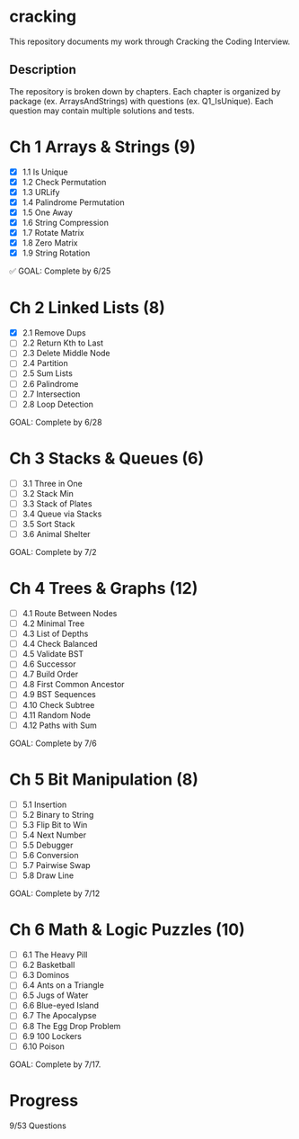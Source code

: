 # cracking
This repository documents my work through Cracking the Coding Interview.

## Description
The repository is broken down by chapters. Each chapter is organized by package (ex. ArraysAndStrings) with questions (ex. Q1_IsUnique).
Each question may contain multiple solutions and tests.

# Ch 1 Arrays & Strings (9)
- [x] 1.1 Is Unique
- [x] 1.2 Check Permutation
- [x] 1.3 URLify
- [x] 1.4 Palindrome Permutation
- [x] 1.5 One Away
- [x] 1.6 String Compression
- [x] 1.7 Rotate Matrix
- [x] 1.8 Zero Matrix
- [x] 1.9 String Rotation

:white_check_mark: GOAL: Complete by 6/25

# Ch 2 Linked Lists (8)
- [x] 2.1 Remove Dups
- [ ] 2.2 Return Kth to Last
- [ ] 2.3 Delete Middle Node
- [ ] 2.4 Partition
- [ ] 2.5 Sum Lists
- [ ] 2.6 Palindrome
- [ ] 2.7 Intersection
- [ ] 2.8 Loop Detection

GOAL: Complete by 6/28

# Ch 3 Stacks & Queues (6)
- [ ] 3.1 Three in One
- [ ] 3.2 Stack Min
- [ ] 3.3 Stack of Plates
- [ ] 3.4 Queue via Stacks
- [ ] 3.5 Sort Stack
- [ ] 3.6 Animal Shelter 

GOAL: Complete by 7/2

# Ch 4 Trees & Graphs (12)
- [ ] 4.1 Route Between Nodes
- [ ] 4.2 Minimal Tree
- [ ] 4.3 List of Depths
- [ ] 4.4 Check Balanced
- [ ] 4.5 Validate BST
- [ ] 4.6 Successor
- [ ] 4.7 Build Order
- [ ] 4.8 First Common Ancestor
- [ ] 4.9 BST Sequences
- [ ] 4.10 Check Subtree
- [ ] 4.11 Random Node
- [ ] 4.12 Paths with Sum

GOAL: Complete by 7/6

# Ch 5 Bit Manipulation (8)
- [ ] 5.1 Insertion
- [ ] 5.2 Binary to String
- [ ] 5.3 Flip Bit to Win
- [ ] 5.4 Next Number
- [ ] 5.5 Debugger
- [ ] 5.6 Conversion
- [ ] 5.7 Pairwise Swap
- [ ] 5.8 Draw Line

GOAL: Complete by 7/12

# Ch 6 Math & Logic Puzzles (10)
- [ ] 6.1 The Heavy Pill
- [ ] 6.2 Basketball
- [ ] 6.3 Dominos
- [ ] 6.4 Ants on a Triangle
- [ ] 6.5 Jugs of Water
- [ ] 6.6 Blue-eyed Island
- [ ] 6.7 The Apocalypse
- [ ] 6.8 The Egg Drop Problem
- [ ] 6.9 100 Lockers
- [ ] 6.10 Poison

GOAL: Complete by 7/17.

# Progress
9/53 Questions


